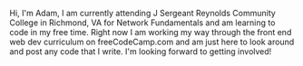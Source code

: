 Hi, I'm Adam, I am currently attending J Sergeant Reynolds Community College in Richmond, VA for Network Fundamentals
and am learning to code in my free time. Right now I am working my way through the front end web dev curriculum on
freeCodeCamp.com and am just here to look around and post any code that I write. I'm looking forward to getting involved!
